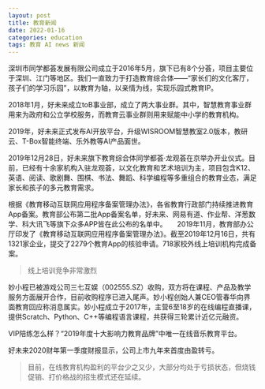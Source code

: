 ```yaml
---
layout: post
title: 教育新闻
date: 2022-01-16
categories: education
tags: 教育 AI news 新闻
---
```


深圳市同学都荟发展有限公司成立于2016年5月，旗下已有8个分荟，项目主要位于深圳、江门等地区。我们一直致力于打造教育综合体——“家长们的文化客厅，孩子们的学习乐园”，以教育为轴，以亲情为线，实现乐园式教育IP。

2018年1月，好未来成立toB事业部，成立了两大事业群。其中，智慧教育事业群用来为政府和公立学校服务，而教育云事业群则用来赋能中小学的教育机构。

2019年，好未来正式发布AI开放平台，升级WISROOM智慧教室2.0版本，教研云、T-Box智能终端、乐外教等AI产品面世。

2019年12月28日，好未来旗下教育综合体同学都荟·龙观荟在京举办开业仪式。目前，已经有十余家机构入驻龙观荟，以文化教育和艺术培训为主，项目包含K12、英语、阅读、歌剧舞、围棋、书法、舞蹈、科学编程等多重组合的教育业态，满足家长和孩子的多元教育需求。

根据《教育移动互联网应用程序备案管理办法》，各省教育行政部门持续推进教育App备案。教育部公布第二批App备案名单，好未来、网易有道、作业帮、洋葱数学、科大讯飞等旗下众多APP皆在此公布的名单中。　　2019年11月，教育部办公厅印发了《教育移动互联网应用程序备案管理办法》。截至2019年12月16日，共有1321家企业，提交了2279个教育App的核验申请。718家校外线上培训机构完成备案。
> 线上培训竞争非常激烈


妙小程已被游戏公司三七互娱（002555.SZ）收购，双方将在课程、产品及教学服务方面展开合作，目前收购程序已进入尾声。妙小程创始人兼CEO管春华向界面教育回应称消息属实。妙小程成立于2017年，主营6至18岁的在线编程直播课，提供Scratch、Python、C++等编程语言课程，共获得三轮累计近亿元融资。

VIP陪练怎么样？“2019年度十大影响力教育品牌”中唯一在线音乐教育平台。


好未来2020财年第一季度财报显示，公司上市九年来首度由盈转亏。
>目前，在线教育机构盈利的平台少之又少，大部分均处于亏损状态，但烧钱促销、打价格战的招生模式还在延续。



